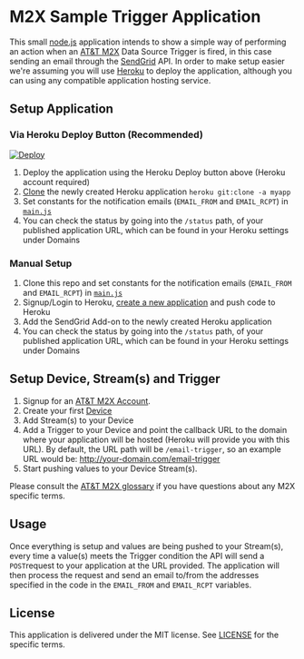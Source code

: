 M2X Sample Trigger Application
==============================

This small [node.js](http://nodejs.org/) application intends to show a simple way of performing an action when an [AT&T M2X](https://m2x.att.com) Data Source Trigger is fired, in this case sending an email through the [SendGrid](http://sendgrid.com/) API. In order to make setup easier we're assuming you will use [Heroku](http://heroku.com/) to deploy the application, although you can using any compatible application hosting service.


## Setup Application

### Via Heroku Deploy Button (Recommended)

[![Deploy](https://www.herokucdn.com/deploy/button.png)](https://heroku.com/deploy)

1. Deploy the application using the Heroku Deploy button above (Heroku account required)
2. [Clone](https://devcenter.heroku.com/articles/git-clone-heroku-app) the newly created Heroku application
`heroku git:clone -a myapp`
3. Set constants for the notification emails (`EMAIL_FROM` and `EMAIL_RCPT`) in [`main.js`](https://github.com/attm2x/sample-trigger-app/blob/master/main.js)
4. You can check the status by going into the `/status` path, of your published application URL, which can be found in your Heroku settings under Domains

### Manual Setup
1. Clone this repo and set constants for the notification emails (`EMAIL_FROM` and `EMAIL_RCPT`) in [`main.js`](https://github.com/attm2x/sample-trigger-app/blob/master/main.js)
2. Signup/Login to Heroku, [create a new application](https://devcenter.heroku.com/articles/quickstart) and push code to Heroku
3. Add the SendGrid Add-on to the newly created Heroku application
4. You can check the status by going into the `/status` path, of your published application URL, which can be found in your Heroku settings under Domains

## Setup Device, Stream(s) and Trigger

1. Signup for an [AT&T M2X Account](https://m2x.att.com/signup).
2. Create your first [Device](https://m2x.att.com/devices)
3. Add Stream(s) to your Device
4. Add a Trigger to your Device and point the callback URL to the domain where your application will be hosted (Heroku will provide you with this URL). By default, the URL path will be `/email-trigger`, so an example URL would be: http://your-domain.com/email-trigger
5. Start pushing values to your Device Stream(s).

Please consult the [AT&T M2X glossary](https://m2x.att.com/developer/documentation/v2/glossary) if you have questions about any M2X specific terms.


## Usage

Once everything is setup and values are being pushed to your Stream(s), every time a value(s) meets the Trigger condition the API will send a `POST`request to your application at the URL provided. The application will then process the request and send an email to/from the addresses specified in the code in the `EMAIL_FROM` and `EMAIL_RCPT` variables.


## License

This application is delivered under the MIT license. See [LICENSE](LICENSE) for the specific terms.
